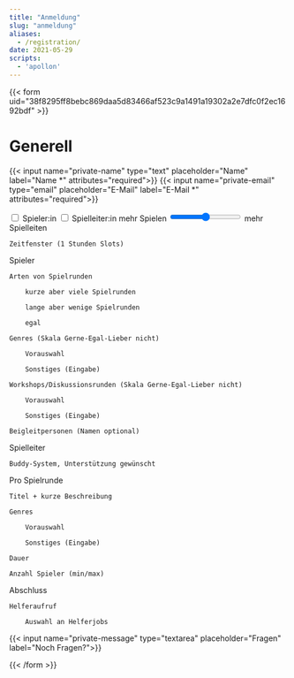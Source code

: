 ```yaml
---
title: "Anmeldung"
slug: "anmeldung"
aliases:
  - /registration/
date: 2021-05-29
scripts:
  - 'apollon'
---
```


{{< form uid="38f8295ff8bebc869daa5d83466af523c9a1491a19302a2e7dfc0f2ec1692bdf" >}} 

# Generell

{{< input name="private-name" type="text" placeholder="Name" label="Name *" attributes="required">}} 
{{< input name="private-email" type="email" placeholder="E-Mail" label="E-Mail *" attributes="required">}} 

<label>
  <input type="checkbox" active>
  Spieler:in
</label>

<label>
  <input type="checkbox">
  Spielleiter:in
</label>

<label>
  mehr Spielen
  <input type="range" id="balance" name="balance" min="0" max="2">
  mehr Spielleiten
</label>



    Zeitfenster (1 Stunden Slots)

Spieler

    Arten von Spielrunden

        kurze aber viele Spielrunden

        lange aber wenige Spielrunden

        egal

    Genres (Skala Gerne-Egal-Lieber nicht)

        Vorauswahl

        Sonstiges (Eingabe)

    Workshops/Diskussionsrunden (Skala Gerne-Egal-Lieber nicht)

        Vorauswahl

        Sonstiges (Eingabe)

    Beigleitpersonen (Namen optional)

Spielleiter

    Buddy-System, Unterstützung gewünscht

Pro Spielrunde

    Titel + kurze Beschreibung

    Genres

        Vorauswahl

        Sonstiges (Eingabe)

    Dauer

    Anzahl Spieler (min/max)

Abschluss

    Helferaufruf

        Auswahl an Helferjobs

{{< input name="private-message" type="textarea" placeholder="Fragen" label="Noch Fragen?">}} 

{{< /form >}}
